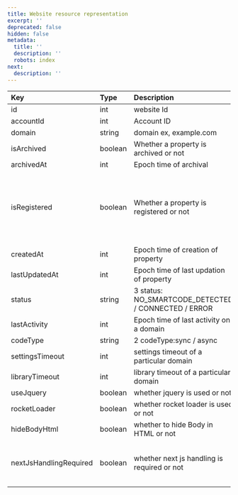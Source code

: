 ```yaml
---
title: Website resource representation
excerpt: ''
deprecated: false
hidden: false
metadata:
  title: ''
  description: ''
  robots: index
next:
  description: ''
---
```

| Key                    | Type    | Description                                           | Editable                                                     |
| :--------------------- | :------ | :---------------------------------------------------- | :----------------------------------------------------------- |
| id                     | int     | website Id                                            | No                                                           |
| accountId              | int     | Account ID                                            | No                                                           |
| domain                 | string  | domain ex, example.com                                | No                                                           |
| isArchived             | boolean | Whether a property is archived or not                 | Yes                                                          |
| archivedAt             | int     | Epoch time of archival                                | No                                                           |
| isRegistered           | boolean | Whether a property is registered or not               | Yes, we can only register a website but cannot unregister it |
| createdAt              | int     | Epoch time of creation of property                    | No                                                           |
| lastUpdatedAt          | int     | Epoch time of last updation of property               | No                                                           |
| status                 | string  | 3 status: NO\_SMARTCODE\_DETECTED / CONNECTED / ERROR | No                                                           |
| lastActivity           | int     | Epoch time of last activity on a domain               | No                                                           |
| codeType               | string  | 2 codeType:sync / async                               | Yes                                                          |
| settingsTimeout        | int     | settings timeout of a particular domain               | Yes                                                          |
| libraryTimeout         | int     | library timeout of a particular domain                | Yes                                                          |
| useJquery              | boolean | whether jquery is used or not                         | Yes                                                          |
| rocketLoader           | boolean | whether rocket loader is used or not                  | Yes                                                          |
| hideBodyHtml           | boolean | whether to hide Body in HTML or not                   | Yes                                                          |
| nextJsHandlingRequired | boolean | whether next js handling is required or not           | No, It is fetched by page analyzer service                   |
